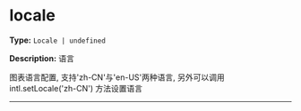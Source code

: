 # locale

**Type:** `Locale | undefined`

**Description:**
语言
  
  图表语言配置, 支持'zh-CN'与'en-US'两种语言, 另外可以调用 intl.setLocale('zh-CN') 方法设置语言

---

